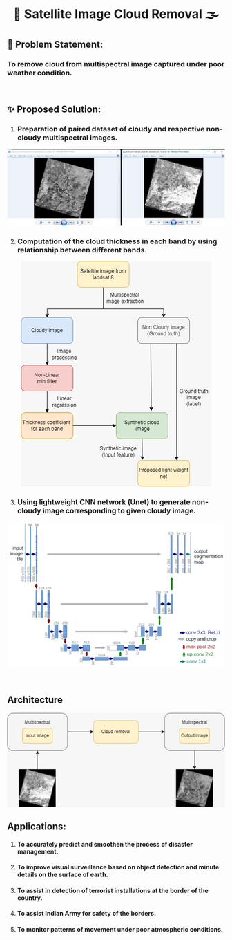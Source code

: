 # <div align="center"> :satellite: Satellite Image Cloud Removal :fog:</div>


## 🎄 Problem Statement: 
### To remove cloud from multispectral image captured under poor  weather condition.

<br/>

## ✨ Proposed Solution: 
1. ###  Preparation of paired dataset of cloudy and respective non-cloudy multispectral images.
![](https://github.com/NamanJain1902/Dehaze/blob/db901054a815690073fed9808622d674e70c4939/static/synthetic_image.jpeg)

2. ###  Computation of the cloud thickness in each band by using relationship between different bands.
<p align="center">
  <img src="https://github.com/NamanJain1902/Dehaze/blob/117df69898ae3ba23ca40a94af775df932cd5cc2/static/flow_chart.jpeg" alt="flow_chart"/>
</p>

3. ###  Using lightweight CNN network (Unet) to generate non-cloudy image corresponding to given cloudy image.
![](https://github.com/NamanJain1902/Dehaze/blob/db901054a815690073fed9808622d674e70c4939/static/u-net-architecture.png)

<br/>


## Architecture

![](https://github.com/NamanJain1902/Dehaze/blob/db901054a815690073fed9808622d674e70c4939/static/architecture.jpeg)


## Applications:
1. ####  To accurately predict and smoothen the process of disaster management.
2. ####  To improve visual surveillance based on object detection and minute details on the surface of earth.
3. ####  To assist in detection of terrorist installations at the border of the country.
4. ####  To assist Indian Army for safety of the borders.
5. ####  To monitor patterns of movement under poor atmospheric conditions. 
